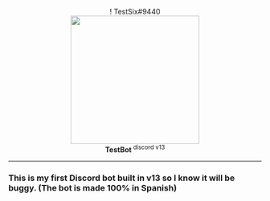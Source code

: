 <p align="center">! TestSix#9440<br><img width="256px" height="256px" src="https://cdn3.emoji.gg/emojis/1754_Chika_Dance.gif"><br><b>TestBot </b><sup>discord v13</sup></p>

---

### This is my first Discord bot built in v13 so I know it will be buggy. (The bot is made 100% in Spanish)

